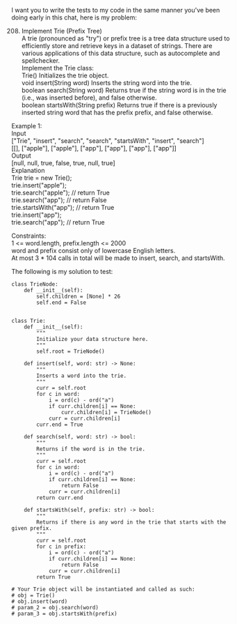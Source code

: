 I want you to write the tests to my code in the same manner you've been doing early in this chat, here is my problem:

  208. Implement Trie (Prefix Tree)  
  A trie (pronounced as "try") or prefix tree is a tree data structure used to efficiently store and retrieve keys in a dataset of strings. There are various applications of this data structure, such as autocomplete and spellchecker.  
  Implement the Trie class:  
  	Trie() Initializes the trie object.  
  	void insert(String word) Inserts the string word into the trie.  
  	boolean search(String word) Returns true if the string word is in the trie (i.e., was inserted before), and false otherwise.  
  	boolean startsWith(String prefix) Returns true if there is a previously inserted string word that has the prefix prefix, and false otherwise.  
     
  Example 1:  
  Input  
  ["Trie", "insert", "search", "search", "startsWith", "insert", "search"]  
  [[], ["apple"], ["apple"], ["app"], ["app"], ["app"], ["app"]]  
  Output  
  [null, null, true, false, true, null, true]  
  Explanation  
  Trie trie = new Trie();  
  trie.insert("apple");  
  trie.search("apple");   // return True  
  trie.search("app");     // return False  
  trie.startsWith("app"); // return True  
  trie.insert("app");  
  trie.search("app");     // return True  
     
  Constraints:  
  	1 <= word.length, prefix.length <= 2000  
  	word and prefix consist only of lowercase English letters.  
  	At most 3 * 104 calls in total will be made to insert, search, and startsWith.  

The following is my solution to test:
```
class TrieNode:
    def __init__(self):
        self.children = [None] * 26
        self.end = False


class Trie:
    def __init__(self):
        """
        Initialize your data structure here.
        """
        self.root = TrieNode()

    def insert(self, word: str) -> None:
        """
        Inserts a word into the trie.
        """
        curr = self.root
        for c in word:
            i = ord(c) - ord("a")
            if curr.children[i] == None:
                curr.children[i] = TrieNode()
            curr = curr.children[i]
        curr.end = True

    def search(self, word: str) -> bool:
        """
        Returns if the word is in the trie.
        """
        curr = self.root
        for c in word:
            i = ord(c) - ord("a")
            if curr.children[i] == None:
                return False
            curr = curr.children[i]
        return curr.end

    def startsWith(self, prefix: str) -> bool:
        """
        Returns if there is any word in the trie that starts with the given prefix.
        """
        curr = self.root
        for c in prefix:
            i = ord(c) - ord("a")
            if curr.children[i] == None:
                return False
            curr = curr.children[i]
        return True

# Your Trie object will be instantiated and called as such:
# obj = Trie()
# obj.insert(word)
# param_2 = obj.search(word)
# param_3 = obj.startsWith(prefix)
```
